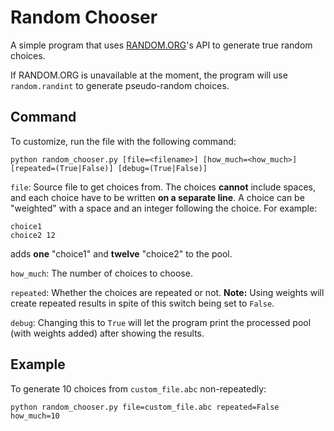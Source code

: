 # Random Chooser
A simple program that uses [RANDOM.ORG](http://random.org)'s API to generate
true random choices.

If RANDOM.ORG is unavailable at the moment, the program will use `random.randint` to
generate pseudo-random choices.

## Command

To customize, run the file with the following command:
```
python random_chooser.py [file=<filename>] [how_much=<how_much>] [repeated=(True|False)] [debug=(True|False)]
```
`file`: Source file to get choices from. The choices **cannot** include spaces, and each choice have to be 
written **on a separate line**. A choice can be "weighted" with a space and an integer following the choice. For example:
```
choice1
choice2 12
```
adds **one** "choice1" and **twelve** "choice2" to the pool.

`how_much`: The number of choices to choose.

`repeated`: Whether the choices are repeated or not. **Note:** Using weights will create repeated results in
spite of this switch being set to `False`.

`debug`: Changing this to `True` will let the program print the processed pool (with weights added) after 
showing the results.

## Example

To generate 10 choices from `custom_file.abc` non-repeatedly:

```
python random_chooser.py file=custom_file.abc repeated=False how_much=10
